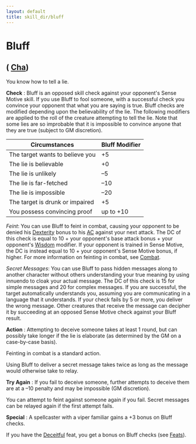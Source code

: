 ```yaml
---
layout: default
title: skill_dir/bluff
---
```

# Bluff

## ( [Cha](../gettingStarted#_charisma-new))

You know how to tell a lie.

**Check** : Bluff is an opposed skill check against your opponent's Sense Motive skill. If you use Bluff to fool someone, with a successful check you convince your opponent that what you are saying is true. Bluff checks are modified depending upon the believability of the lie. The following modifiers are applied to the roll of the creature attempting to tell the lie. Note that some lies are so improbable that it is impossible to convince anyone that they are true (subject to GM discretion).

| Circumstances | Bluff Modifier |
| --- | --- |
| The target wants to believe you | +5 |
| The lie is believable | +0 |
| The lie is unlikely | –5 |
| The lie is far-fetched | –10 |
| The lie is impossible | –20 |
| The target is drunk or impaired | +5 |
| You possess convincing proof | up to +10 |

_Feint_: You can use Bluff to feint in combat, causing your opponent to be denied his [Dexterity](../gettingStarted#_dexterity) bonus to his [AC](../combat#_armor-class) against your next attack. The DC of this check is equal to 10 + your opponent's base attack bonus + your opponent's [Wisdom](../gettingStarted#_wisdom) modifier. If your opponent is trained in Sense Motive, the DC is instead equal to 10 + your opponent's Sense Motive bonus, if higher. For more information on feinting in combat, see [Combat](../combat).

_Secret Messages_: You can use Bluff to pass hidden messages along to another character without others understanding your true meaning by using innuendo to cloak your actual message. The DC of this check is 15 for simple messages and 20 for complex messages. If you are successful, the target automatically understands you, assuming you are communicating in a language that it understands. If your check fails by 5 or more, you deliver the wrong message. Other creatures that receive the message can decipher it by succeeding at an opposed Sense Motive check against your Bluff result.

**Action** : Attempting to deceive someone takes at least 1 round, but can possibly take longer if the lie is elaborate (as determined by the GM on a case-by-case basis).

Feinting in combat is a standard action.

Using Bluff to deliver a secret message takes twice as long as the message would otherwise take to relay.

**Try Again** : If you fail to deceive someone, further attempts to deceive them are at a –10 penalty and may be impossible (GM discretion).

You can attempt to feint against someone again if you fail. Secret messages can be relayed again if the first attempt fails.

**Special** : A spellcaster with a viper familiar gains a +3 bonus on Bluff checks.

If you have the [Deceitful](../feats#_deceitful) feat, you get a bonus on Bluff checks (see [Feats](../feats)).


